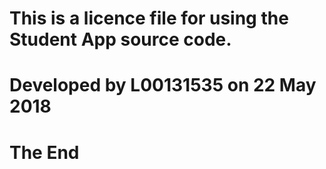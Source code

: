 # This is a licence file for using the Student App source code. 
# Developed by L00131535 on 22 May 2018
# The End